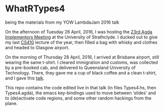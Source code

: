 # WhatRTypes4
being the materials from my YOW LambdaJam 2016 talk

On the afternoon of Tuesday 26 April, 2016, I was hosting the [23rd Agda Implementors Meeting](http://wiki.portal.chalmers.se/agda/pmwiki.php?n=Main.AIMXXIII) at the University of Strathclyde. I ducked
out to give my last [CS410](https://github.com/pigworker/CS410-15) lecture of the year, then filled a bag
with whisky and clothes and headed to Glasgow airport.

On the morning of Thursday 28 April, 2016, I arrived at Brisbane airport, still wearing the
same t-shirt. I cleared immigration and customs, was collected by a pre-booked cab, and delivered to
Queensland University of Technology. There, they gave me a cup of black coffee and a clean t-shirt, and
I gave this [talk](https://www.youtube.com/watch?v=3U3lV5VPmOU).

This repo contains the code edited live in that talk (in files Types4.hs, then Types4.agda), the emacs
key-bindings used to move between &lsquo;slides&rsquo; and to (de)activate code regions, and some other
random hackings from the plane.
